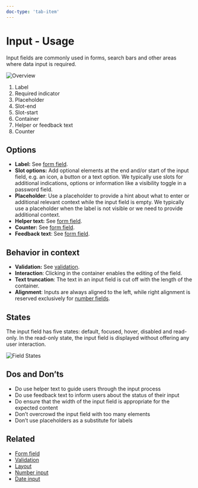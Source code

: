 ```yaml
---
doc-type: 'tab-item'
---
```

# Input - Usage

Input fields are commonly used in forms, search bars and other areas where data input is required.

![Overview](https://www.figma.com/design/wEptRgAezDU1z80Cn3eZ0o/iX-Pattern-Illustrations?node-id=3054-593&t=jhhv5OZGqmBpgXcs-4)

1. Label
2. Required indicator
3. Placeholder
4. Slot-end
5. Slot-start
6. Container
7. Helper or feedback text
8. Counter

## Options

- **Label:** See [form field](../forms-field).
- **Slot options:** Add optional elements at the end and/or start of the input field, e.g. an icon, a button or a text option. We typically use slots for additional indications, options or information like a visibility toggle in a password field.
- **Placeholder**: Use a placeholder to provide a hint about what to enter or additional relevant context while the input field is empty. We typically use a placeholder when the label is not visible or we need to provide additional context.
- **Helper text:** See [form field](../forms-field).
- **Counter:** See [form field](../forms-field).
- **Feedback text**: See [form field](../forms-field).

## Behavior in context

- **Validation:** See [validation](../forms-validation).
- **Interaction**: Clicking in the container enables the editing of the field.
- **Text truncation**: The text in an input field is cut off with the length of the container.
- **Alignment**: Inputs are always aligned to the left, while right alignment is reserved exclusively for [number fields](../input-number).

## States

The input field has five states: default, focused, hover, disabled and read-only. In the read-only state, the input field is displayed without offering any user interaction.

![Field States](https://www.figma.com/design/wEptRgAezDU1z80Cn3eZ0o/iX-Pattern-Illustrations?node-id=3198-7167&t=jhhv5OZGqmBpgXcs-4)

## Dos and Don’ts

- Do use helper text to guide users through the input process
- Do use feedback text to inform users about the status of their input
- Do ensure that the width of the input field is appropriate for the expected content
- Don’t overcrowd the input field with too many elements
- Don’t use placeholders as a substitute for labels

## Related

- [Form field](../forms-field)
- [Validation](../forms-validation)
- [Layout](../forms-layout)
- [Number input](../input-number)
- [Date input](../input-date)
